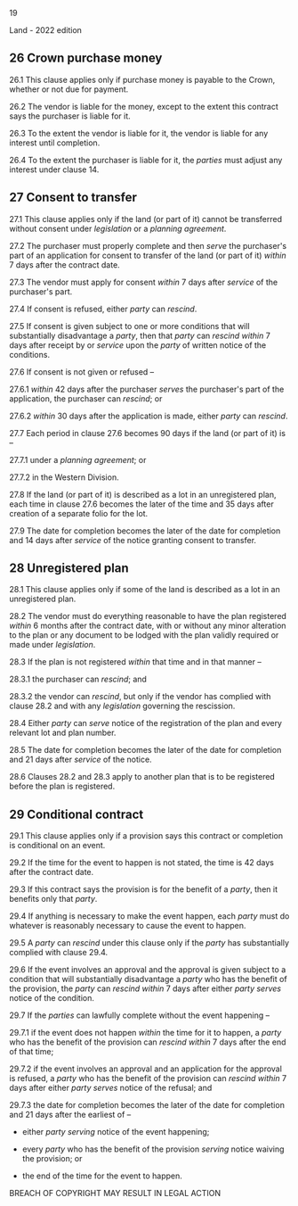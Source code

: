 19

Land - 2022 edition

## 26 Crown purchase money

26.1 This clause applies only if purchase money is payable to the Crown, whether or not due for payment.

26.2 The vendor is liable for the money, except to the extent this contract says the purchaser is liable for it.

26.3 To the extent the vendor is liable for it, the vendor is liable for any interest until completion.

26.4 To the extent the purchaser is liable for it, the *parties* must adjust any interest under clause 14.

## 27 Consent to transfer

27.1 This clause applies only if the land (or part of it) cannot be transferred without consent under *legislation* or a *planning agreement*.

27.2 The purchaser must properly complete and then *serve* the purchaser's part of an application for consent to transfer of the land (or part of it) *within* 7 days after the contract date.

27.3 The vendor must apply for consent *within* 7 days after *service* of the purchaser's part.

27.4 If consent is refused, either *party* can *rescind*.

27.5 If consent is given subject to one or more conditions that will substantially disadvantage a *party*, then that *party* can *rescind within* 7 days after receipt by or *service* upon the *party* of written notice of the conditions.

27.6 If consent is not given or refused –

27.6.1 *within* 42 days after the purchaser *serves* the purchaser's part of the application, the purchaser can *rescind*; or

27.6.2 *within* 30 days after the application is made, either *party* can *rescind*.

27.7 Each period in clause 27.6 becomes 90 days if the land (or part of it) is –

27.7.1 under a *planning agreement*; or

27.7.2 in the Western Division.

27.8 If the land (or part of it) is described as a lot in an unregistered plan, each time in clause 27.6 becomes the later of the time and 35 days after creation of a separate folio for the lot.

27.9 The date for completion becomes the later of the date for completion and 14 days after *service* of the notice granting consent to transfer.

## 28 Unregistered plan

28.1 This clause applies only if some of the land is described as a lot in an unregistered plan.

28.2 The vendor must do everything reasonable to have the plan registered *within* 6 months after the contract date, with or without any minor alteration to the plan or any document to be lodged with the plan validly required or made under *legislation*.

28.3 If the plan is not registered *within* that time and in that manner –

28.3.1 the purchaser can *rescind*; and

28.3.2 the vendor can *rescind*, but only if the vendor has complied with clause 28.2 and with any *legislation* governing the rescission.

28.4 Either *party* can *serve* notice of the registration of the plan and every relevant lot and plan number.

28.5 The date for completion becomes the later of the date for completion and 21 days after *service* of the notice.

28.6 Clauses 28.2 and 28.3 apply to another plan that is to be registered before the plan is registered.

## 29 Conditional contract

29.1 This clause applies only if a provision says this contract or completion is conditional on an event.

29.2 If the time for the event to happen is not stated, the time is 42 days after the contract date.

29.3 If this contract says the provision is for the benefit of a *party*, then it benefits only that *party*.

29.4 If anything is necessary to make the event happen, each *party* must do whatever is reasonably necessary to cause the event to happen.

29.5 A *party* can *rescind* under this clause only if the *party* has substantially complied with clause 29.4.

29.6 If the event involves an approval and the approval is given subject to a condition that will substantially disadvantage a *party* who has the benefit of the provision, the *party* can *rescind within* 7 days after either *party serves* notice of the condition.

29.7 If the *parties* can lawfully complete without the event happening –

29.7.1 if the event does not happen *within* the time for it to happen, a *party* who has the benefit of the provision can *rescind within* 7 days after the end of that time;

29.7.2 if the event involves an approval and an application for the approval is refused, a *party* who has the benefit of the provision can *rescind within* 7 days after either *party serves* notice of the refusal; and

29.7.3 the date for completion becomes the later of the date for completion and 21 days after the earliest of –

* either *party serving* notice of the event happening;

* every *party* who has the benefit of the provision *serving* notice waiving the provision; or

* the end of the time for the event to happen.

BREACH OF COPYRIGHT MAY RESULT IN LEGAL ACTION